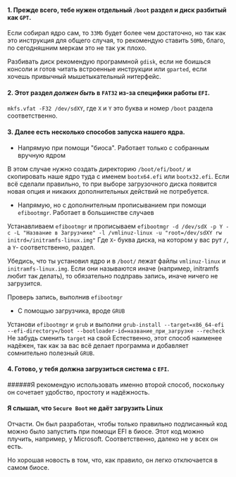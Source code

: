 #### 1. Прежде всего, тебе нужен отдельный `/boot` раздел и диск разбитый как `GPT`.

Если собирал ядро сам, то `33Mb` будет более чем достаточно, но так как это инструкция для общего случая,
то рекомендую ставить `50Mb`, благо, по сегодняшним меркам это не так уж плохо.

Разбивать диск рекомендую программной `gdisk`, если не боишься консоли и готов читать встроенные инструкции или `gparted`, если хочешь привычный мышетыкательный нитерфейс.

#### 2. Этот раздел *должен быть* в `FAT32` из-за специфики работы `EFI`.

`mkfs.vfat -F32 /dev/sdXY`, где `X` и `Y` это буква и номер `/boot` раздела соответственно.

#### 3. Далее есть несколько способов запуска нашего ядра.

  *  Напрямую при помощи "биоса". Работает только с собранным вручную ядром

В этом случае нужно создать директорию `/boot/efi/boot/` и скопировать наше ядро туда с именем `bootx64.efi` или `bootx32.efi`.
Если всё сделали правильно, то при выборе загрузочного диска появится новая опция и никаких дополнительных действий не потребуется.

  * Напрямую, но с дополнителным прописыванием при помощи `efibootmgr`. Работает в большинстве случаев
 
Устанавливаем `efibootmgr` и прописываем `efibootmgr -d /dev/sdX -p Y -c -L "Название в Загрузчике" -l /vmlinuz-linux -u "root=/dev/sdXY rw initrd=/initramfs-linux.img"`
Где `X`- буква диска, на котором у вас рут `/`, а `Y`- соответственно, раздел.

Убедись, что ты установил ядро и в `/boot/` лежат файлы `vmlinuz-linux` и `initramfs-linux.img`.
Если они называются иначе (например, initramfs любит так делать), то обязательно подправь запись, иначе ничего не загрузится.

Проверь запись, выполнив `efibootmgr`

  * С помощью загрузчика, вроде `GRUB`
  
Установи `efibootmgr` и `grub` и выполни `grub-install --target=x86_64-efi --efi-directory=/boot --bootloader-id=название_при_загрузке --recheck`
Не забудь сменить `target` на свой
Естественно, этот способ наименее надёжен, так как за вас всё делает программа и добавляет сомнительно полезный `GRUB`.

#### 4. Готово, у тебя должна загрузиться система с `EFI`.

######Я рекомендую использовать именно второй способ, поскольку он сочетает удобство, простоту и надёжность.

#### Я слышал, что `Secure Boot` не даёт загрузить Linux

Отчасти. Он был разработан, чтобы только правильно подписанный код можно было запустить при помощи EFI в биосе. Этот код можно плучить, например, у Microsoft. Соответственно, далеко не у всех он есть.

Но хорошая новость в том, что, как правило, он легко отключается в самом биосе.
